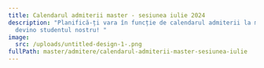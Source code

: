 ```yaml
---
title: Calendarul admiterii master - sesiunea iulie 2024
description: "Planifică-ți vara în funcție de calendarul admiterii la master și
  devino studentul nostru! "
image:
  src: /uploads/untitled-design-1-.png
fullPath: master/admitere/calendarul-admiterii-master-sesiunea-iulie
---
```

<Timeline slug="admitere-master-sesiunea-iulie"></Timeline>